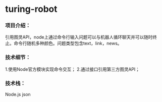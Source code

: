 # turing-robot

### 项目介绍：<br>
引用图灵API，node上通过命令行输入问题可以与机器人循环聊天并可以随时终止。命令行随机多种颜色。问题类型包含text，link，news。

### 技术细节：<br>
1.使用Node官方模块实现命令交互；
2.通过接口引用第三方图灵API；

### 技术栈：<br>
Node.js  json
